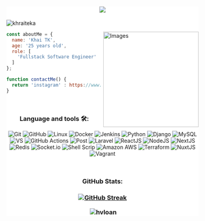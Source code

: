 <div style="background-color:white">
  <h1 align="center">
    <img
      src="https://readme-typing-svg.herokuapp.com/?font=Righteous&size=35&center=true&vCenter=true&width=500&color=F74E4E&&height=70&duration=4000&lines=Hi!+👋;+I'm+Khai+TK!;" />
  </h1>
 
  <p align="left">
    <img src="https://komarev.com/ghpvc/?username=khraiteka&label=Profile%20views&color=0e75b6&style=flat"
      alt="khraiteka" />
  </p> 

  <img align="right" src="images/images1.png" alt="Images" width="250px">

```JavaScript
const aboutMe = {
  name: 'Khai TK',
  age: '25 years old',
  role: [
    'Fullstack Software Engineer'
  ]
};

function contactMe() {
  return 'instagram' : https://www.instagram.com/khai_tk_dev/);
}
```
</br>
<div align="center">
<h3 align="center"> Language and tools 🛠:</h3>

![Git](https://img.shields.io/badge/GIT-E44C30?style=for-the-badge&logo=git&logoColor=white) 
![GitHub](https://img.shields.io/badge/GitHub-100000?style=for-the-badge&logo=github&logoColor=white) 
![Linux](https://img.shields.io/badge/Linux-FCC624?style=for-the-badge&logo=linux&logoColor=black) 
![Docker](https://img.shields.io/badge/docker-%230db7ed.svg?style=for-the-badge&logo=docker&logoColor=white) 
![Jenkins](https://img.shields.io/badge/Jenkins-D24939?style=for-the-badge&logo=Jenkins&logoColor=white) 
![Python](https://img.shields.io/badge/-Python-000?style=for-the-badge&logo=python) 
![Django](https://img.shields.io/badge/Django-092E20?style=for-the-badge&logo=django&logoColor=white) 
![MySQL](	https://img.shields.io/badge/MySQL-00000F?style=for-the-badge&logo=mysql&logoColor=white) 
![VS](https://img.shields.io/badge/Visual_Studio_Code-0078D4?style=for-the-badge&logo=visual%20studio%20code&logoColor=white) 
![GitHub Actions](https://img.shields.io/badge/GitHub_Actions-2088FF?style=for-the-badge&logo=github-actions&logoColor=white) 
![Post](https://img.shields.io/badge/Postman-FF6C37?style=for-the-badge&logo=postman&logoColor=white) 
![Laravel](https://img.shields.io/badge/Laravel-FF2D20?style=for-the-badge&logo=laravel&logoColor=white) 
![ReactJS](https://img.shields.io/badge/React-20232A?style=for-the-badge&logo=react&logoColor=61DAFB) 
![NodeJS](https://img.shields.io/badge/Node%20js-339933?style=for-the-badge&logo=nodedotjs&logoColor=white) 
![NextJS](https://img.shields.io/badge/next%20js-000000?style=for-the-badge&logo=nextdotjs&logoColor=white) 
![Redis](https://img.shields.io/badge/redis-CC0000.svg?&style=for-the-badge&logo=redis&logoColor=white) 
![Socket.io](https://img.shields.io/badge/Socket.io-010101?&style=for-the-badge&logo=Socket.io&logoColor=white) 
![Shell Scrip](https://img.shields.io/badge/Shell_Script-121011?style=for-the-badge&logo=gnu-bash&logoColor=white) 
![Amazon AWS](https://img.shields.io/badge/Amazon_AWS-FF9900?style=for-the-badge&logo=amazonaws&logoColor=white) 
![Terraform](https://img.shields.io/badge/Terraform-7B42BC?style=for-the-badge&logo=terraform&logoColor=white) 
![NuxtJS](https://img.shields.io/badge/nuxt%20js-00C58E?style=for-the-badge&logo=nuxtdotjs&logoColor=white) 
![Vagrant](https://img.shields.io/badge/Vagrant-1868F2?style=for-the-badge&logo=Vagrant&logoColor=white) 

</div>
<br/>
<div align="center">
  <h3> GitHub Stats: <h3>

  <p align="center">
    
  [![GitHub Streak](http://github-readme-streak-stats.herokuapp.com?user=khaitk&theme=dark&date_format=j%20M%5B%20Y%5D)](https://git.io/streak-stats)
  
  <p>&nbsp;<img align="center" src="https://github-readme-stats.vercel.app/api?username=khaitk&show_icons=true&locale=en&theme=vision-friendly-dark" alt="hvloan" /></p>
  
  </p>
</div>
